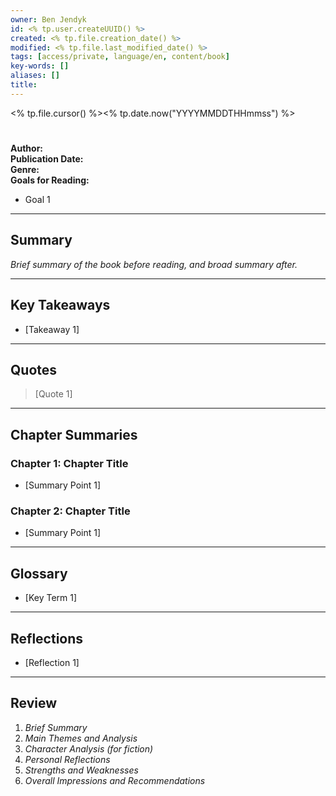 ```yaml
---
owner: Ben Jendyk
id: <% tp.user.createUUID() %>
created: <% tp.file.creation_date() %>
modified: <% tp.file.last_modified_date() %>
tags: [access/private, language/en, content/book]
key-words: []
aliases: []
title:
---
```


<% tp.file.cursor() %><% tp.date.now("YYYYMMDDTHHmmss") %>

#

**Author:**  
**Publication Date:**  
**Genre:**  
**Goals for Reading:**
- Goal 1

--- 

## Summary

*Brief summary of the book before reading, and broad summary after.*

--- 

## Key Takeaways

- [Takeaway 1]

--- 

## Quotes

> [Quote 1]

--- 

## Chapter Summaries

### Chapter 1: Chapter Title

- [Summary Point 1]

### Chapter 2: Chapter Title

- [Summary Point 1]

--- 

## Glossary

- [Key Term 1]

---

## Reflections

- [Reflection 1]

--- 

## Review

1. *Brief Summary*
2. *Main Themes and Analysis*
3. *Character Analysis (for fiction)*
4. *Personal Reflections*
5. *Strengths and Weaknesses*
6. *Overall Impressions and Recommendations*
